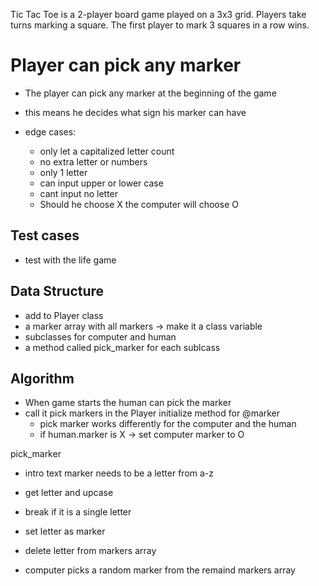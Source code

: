 Tic Tac Toe is a 2-player board game played on a 3x3 grid. Players take turns
marking a square. The first player to mark 3 squares in a row wins.

# Player can pick any marker
- The player can pick any marker at the beginning of the game
- this means he decides what sign his marker can have

- edge cases:
  - only let a capitalized letter count
  - no extra letter or numbers
  - only 1 letter
  - can input upper or lower case
  - cant input no letter
  - Should he choose X the computer will choose O

## Test cases
- test with the life game

## Data Structure
- add to Player class
- a marker array with all markers -> make it a class variable
- subclasses for computer and human
- a method called pick_marker for each sublcass

## Algorithm
- When game starts the human can pick the marker
- call it pick markers in the Player initialize method for @marker
  - pick marker works differently for the computer and the human
  - if human.marker is X -> set computer marker to O
  

pick_marker
- intro text marker needs to be a letter from a-z
- get letter and upcase
- break if it is a single letter
- set letter as marker
- delete letter from markers array

- computer picks a random marker from the remaind markers array

